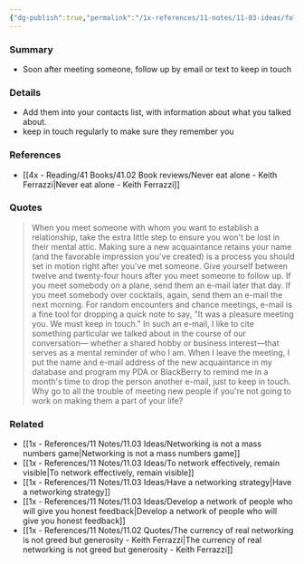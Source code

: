 ```yaml
---
{"dg-publish":true,"permalink":"/1x-references/11-notes/11-03-ideas/follow-up-soon-after-meeting-new-contacts/","title":"Follow up soon after meeting new contacts","created":"2025-03-14T15:37:01.581+03:00","updated":"2025-04-10T10:32:15.150+03:00"}
---
```



### Summary
- Soon after meeting someone, follow up by email or text to keep in touch

### Details
- Add them into your contacts list, with information about what you talked about. 
- keep in touch regularly to make sure they remember you

### References
- [[4x - Reading/41 Books/41.02 Book reviews/Never eat alone - Keith Ferrazzi\|Never eat alone - Keith Ferrazzi]]

### Quotes
> When you meet someone with whom you want to establish a relationship, take the extra little step to ensure you won't be lost in their mental attic. Making sure a new acquaintance retains your name (and the favorable impression you've created) is a process you should set in motion right after you've met someone. Give yourself between twelve and twenty-four hours after you meet someone to follow up. If you meet somebody on a plane, send them an e-mail later that day. If you meet somebody over cocktails, again, send them an e-mail the next morning. For random encounters and chance meetings, e-mail is a fine tool for dropping a quick note to say, "It was a pleasure meeting you. We must keep in touch." In such an e-mail, I like to cite something particular we talked about in the course of our conversation— whether a shared hobby or business interest—that serves as a mental reminder of who I am. When I leave the meeting, I put the name and e-mail address of the new acquaintance in my database and program my PDA or BlackBerry to remind me in a month's time to drop the person another e-mail, just to keep in touch. Why go to all the trouble of meeting new people if you're not going to work on making them a part of your life?

### Related
- [[1x - References/11 Notes/11.03 Ideas/Networking is not a mass numbers game\|Networking is not a mass numbers game]]
- [[1x - References/11 Notes/11.03 Ideas/To network effectively, remain visible\|To network effectively, remain visible]]
- [[1x - References/11 Notes/11.03 Ideas/Have a networking strategy\|Have a networking strategy]]
- [[1x - References/11 Notes/11.03 Ideas/Develop a network of people who will give you honest feedback\|Develop a network of people who will give you honest feedback]]
- [[1x - References/11 Notes/11.02 Quotes/The currency of real networking is not greed but generosity - Keith Ferrazzi\|The currency of real networking is not greed but generosity - Keith Ferrazzi]]